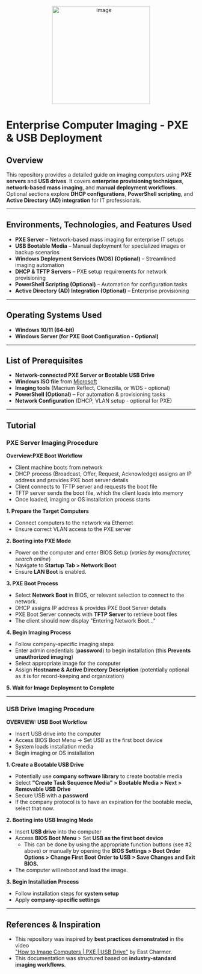 <p align="center">
<img img width="260" alt="image" src="https://tse1.mm.bing.net/th/id/OIG3.ZsRTSLeL1.qmcEDs1Tb.?pid=ImgGn" alt="Enterprise Computer Imaging"/>
</p>

<h1><b>Enterprise Computer Imaging - PXE & USB Deployment</b></h1>

<h2>Overview</h2>

This repository provides a detailed guide on imaging computers using **PXE servers** and **USB drives**. It covers **enterprise provisioning techniques**, **network-based mass imaging**, and **manual deployment workflows**. Optional sections explore **DHCP configurations**, **PowerShell scripting**, and **Active Directory (AD) integration** for IT professionals.



---

<h2>Environments, Technologies, and Features Used</h2>

- **PXE Server** – Network-based mass imaging for enterprise IT setups  
- **USB Bootable Media** – Manual deployment for specialized images or backup scenarios  
- **Windows Deployment Services (WDS) (Optional)** – Streamlined imaging automation  
- **DHCP & TFTP Servers** – PXE setup requirements for network provisioning  
- **PowerShell Scripting (Optional)** – Automation for configuration tasks  
- **Active Directory (AD) Integration (Optional)** – Enterprise provisioning  

---

<h2>Operating Systems Used</h2>

- **Windows 10/11 (64-bit)**  
- **Windows Server (for PXE Boot Configuration - Optional)**  

---

<h2>List of Prerequisites</h2>

- **Network-connected PXE Server or Bootable USB Drive**  
- **Windows ISO file** from [Microsoft](https://www.microsoft.com/en-us/software-download/windows10)  
- **Imaging tools** (Macrium Reflect, Clonezilla, or WDS - optional)  
- **PowerShell (Optional)** – For automation & provisioning tasks  
- **Network Configuration** (DHCP, VLAN setup - optional for PXE)  

---

<h2>Tutorial</h2>

### **PXE Server Imaging Procedure**
**Overview:PXE Boot Workflow** 
- Client machine boots from network
- DHCP process (Broadcast, Offer, Request, Acknowledge) assigns an IP address and provides PXE boot server details
- Client connects to TFTP server and requests the boot file
- TFTP server sends the boot file, which the client loads into memory
- Once loaded, imaging or OS installation process starts

**1. Prepare the Target Computers**  
- Connect computers to the network via Ethernet  
- Ensure correct VLAN access to the PXE server  

**2. Booting into PXE Mode**  
- Power on the computer and enter BIOS Setup (*varies by manufacturer, search online*)  
- Navigate to **Startup Tab > Network Boot**  
- Ensure **LAN Boot** is enabled. 

**3. PXE Boot Process**  
- Select **Network Boot** in BIOS, or relevant selection to connect to the network.  
- DHCP assigns IP address & provides PXE Boot Server details  
- PXE Boot Server connects with **TFTP Server** to retrieve boot files
- The client should now display "Entering Network Boot..."   

**4. Begin Imaging Process**  
- Follow company-specific imaging steps  
- Enter admin credentials (**password**) to begin installation (this **Prevents unauthorized imaging**)  
- Select appropriate image for the computer  
- Assign **Hostname & Active Directory Description** (potentially optional as it is for record-keeping and organization)  

**5. Wait for Image Deployment to Complete**  

---

### **USB Drive Imaging Procedure**
**OVERVIEW: USB Boot Workflow**
- Insert USB drive into the computer
- Access BIOS Boot Menu → Set USB as the first boot device
- System loads installation media
- Begin imaging or OS installation

**1. Create a Bootable USB Drive**  
- Potentially use **company software library** to create bootable media  
- Select **"Create Task Sequence Media" > Bootable Media > Next > Removable USB Drive**  
- Secure USB with a **password**
- If the company protocol is to have an expiration for the bootable media, select that now.

**2. Booting into USB Imaging Mode**  
- Insert **USB drive** into the computer  
- Access **BIOS Boot Menu** > Set **USB as the first boot device**
  - This can be done by using the appropriate function buttons (see #2 above) or manually by opening the **BIOS Settings > Boot Order Options > Change First Boot Order to USB > Save Changes and Exit BIOS.**
-   The computer will reboot and load the image.

**3. Begin Installation Process**  
- Follow installation steps for **system setup**  
- Apply **company-specific settings**  

---

<h2>References & Inspiration</h2>

- This repository was inspired by **best practices demonstrated** in the video  
  ["How to Image Computers | PXE | USB Drive"](https://www.youtube.com/watch?v=N9oohOcQI64) by East Charmer.  
- This documentation was structured based on **industry-standard imaging workflows**.  
